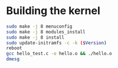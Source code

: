 # Building the kernel

```bash
sudo make -j 8 menuconfig
sudo make -j 8 modules_install
sudo make -j 8 install
sudo update-initramfs -c -k ($Version)
reboot
gcc hello_test.c -o hello.o && ./hello.o
dmesg
```